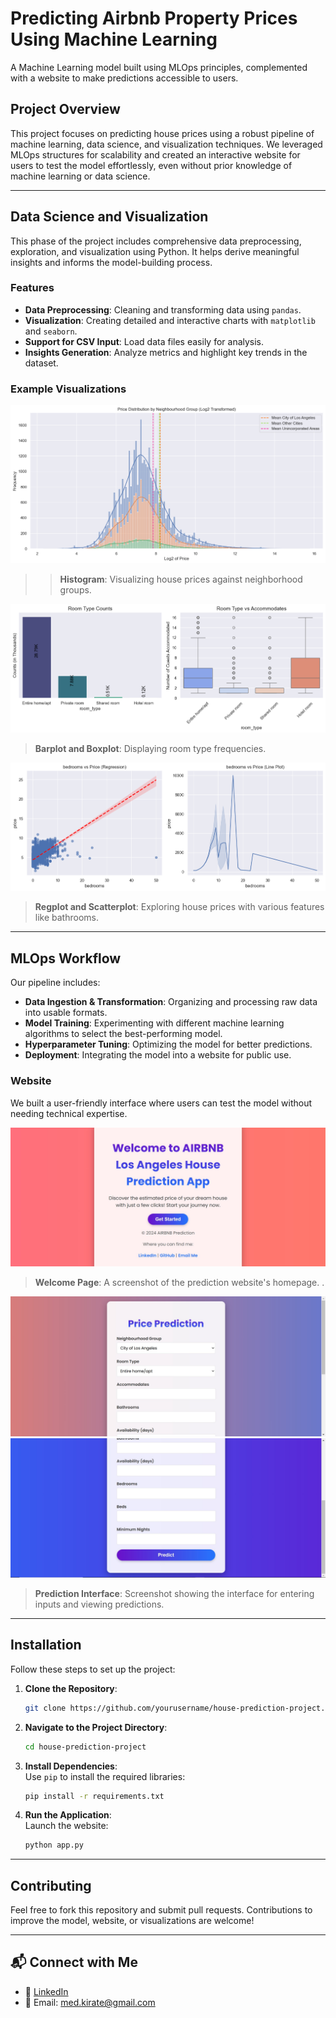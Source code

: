 # Predicting Airbnb Property Prices Using Machine Learning
A Machine Learning model built using MLOps principles, complemented with a website to make predictions accessible to users.  

## Project Overview  
This project focuses on predicting house prices using a robust pipeline of machine learning, data science, and visualization techniques. We leveraged MLOps structures for scalability and created an interactive website for users to test the model effortlessly, even without prior knowledge of machine learning or data science.

---

## Data Science and Visualization  

This phase of the project includes comprehensive data preprocessing, exploration, and visualization using Python. It helps derive meaningful insights and informs the model-building process.  

### Features  
- **Data Preprocessing**: Cleaning and transforming data using `pandas`.  
- **Visualization**: Creating detailed and interactive charts with `matplotlib` and `seaborn`.  
- **Support for CSV Input**: Load data files easily for analysis.  
- **Insights Generation**: Analyze metrics and highlight key trends in the dataset.  

### Example Visualizations  
![Histplot](data/images/chart1.png)  
> > **Histogram**: Visualizing house prices against neighborhood groups. 

![Barplot and Boxplot](data/images/chart2.png)  
> **Barplot and Boxplot**: Displaying room type frequencies.

![Regplot and Lineplot](data/images/chart3.png)
> **Regplot and Scatterplot**: Exploring house prices with various features like bathrooms.  

---

## MLOps Workflow  

Our pipeline includes:  
- **Data Ingestion & Transformation**: Organizing and processing raw data into usable formats.  
- **Model Training**: Experimenting with different machine learning algorithms to select the best-performing model.  
- **Hyperparameter Tuning**: Optimizing the model for better predictions.  
- **Deployment**: Integrating the model into a website for public use.  

### Website  
We built a user-friendly interface where users can test the model without needing technical expertise.  

![Website Screenshot](data/images/website1.jpg)  
> **Welcome Page**: A screenshot of the prediction website's homepage.  .

![Website Screenshot](data/images/website2.jpg)
![Website Screenshot](data/images/website3.jpg)  
> **Prediction Interface**: Screenshot showing the interface for entering inputs and viewing predictions. 

---

## Installation  

Follow these steps to set up the project:  

1. **Clone the Repository**:  
   ```bash
   git clone https://github.com/yourusername/house-prediction-project.git
   ```

2. **Navigate to the Project Directory**:  
   ```bash
   cd house-prediction-project
   ```  

3. **Install Dependencies**:  
   Use `pip` to install the required libraries:  
   ```bash
   pip install -r requirements.txt
   ```  

4. **Run the Application**:  
   Launch the website:  
   ```bash
   python app.py
   ```  

---

## Contributing  
Feel free to fork this repository and submit pull requests. Contributions to improve the model, website, or visualizations are welcome!  

---

## 📬 Connect with Me
- 💼 [LinkedIn](https://www.linkedin.com/in/mohamed-kirate/)
- 📧 Email: [med.kirate@gmail.com](mailto:med.kirate@gmail.com)

